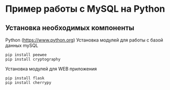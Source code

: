 # Пример работы с MySQL на Python

## Установка необходимых компоненты
Python (https://www.python.org)
Установка модулей для работы с базой данных mySQL
```
pip install peewee
pip install cryptography
```

Установка модулей для WEB приложения

```
pip install flask
pip install cherrypy
```